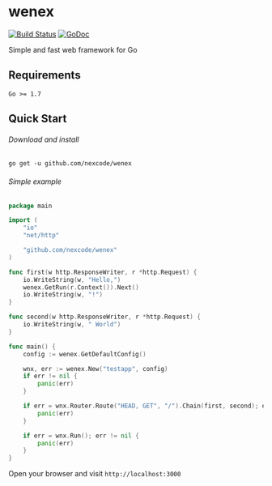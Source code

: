 # wenex

[![Build Status](https://api.travis-ci.org/nexcode/wenex.svg?branch=master)](https://travis-ci.org/nexcode/wenex)
[![GoDoc](https://godoc.org/github.com/nexcode/wenex?status.svg)](https://godoc.org/github.com/nexcode/wenex)

Simple and fast web framework for Go

## Requirements

    Go >= 1.7

## Quick Start

###### Download and install

    go get -u github.com/nexcode/wenex

###### Simple example

```go
package main

import (
	"io"
	"net/http"

	"github.com/nexcode/wenex"
)

func first(w http.ResponseWriter, r *http.Request) {
	io.WriteString(w, "Hello,")
	wenex.GetRun(r.Context()).Next()
	io.WriteString(w, "!")
}

func second(w http.ResponseWriter, r *http.Request) {
	io.WriteString(w, " World")
}

func main() {
	config := wenex.GetDefaultConfig()

	wnx, err := wenex.New("testapp", config)
	if err != nil {
		panic(err)
	}

	if err = wnx.Router.Route("HEAD, GET", "/").Chain(first, second); err != nil {
		panic(err)
	}

	if err = wnx.Run(); err != nil {
		panic(err)
	}
}
```

Open your browser and visit `http://localhost:3000`
